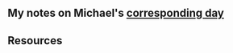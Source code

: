 ## My notes on Michael's [corresponding day](https://www.90daysofdevops.com/2022/day80/)


## Resources

